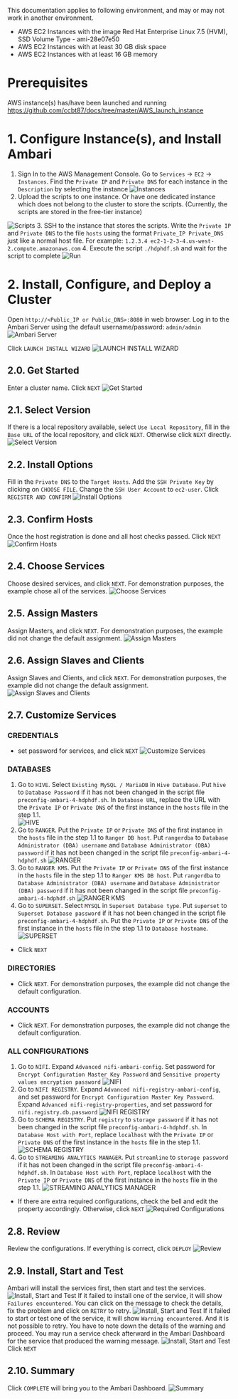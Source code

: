 This documentation applies to following environment, and may or may not work in another environment.
* AWS EC2 Instances with the image Red Hat Enterprise Linux 7.5 (HVM), SSD Volume Type - ami-28e07e50
* AWS EC2 Instances with at least 30 GB disk space
* AWS EC2 Instances with at least 16 GB memory

# Prerequisites
AWS instance(s) has/have been launched and running https://github.com/ccbt87/docs/tree/master/AWS_launch_instance

# 1. Configure Instance(s), and Install Ambari
1. Sign In to the AWS Management Console. Go to `Services` -> `EC2` -> `Instances`. Find the `Private IP` and `Private DNS` for each instance in the `Description` by selecting the instance
![Instances](images/2.1.0.PNG)
2. Upload the scripts to one instance. Or have one dedicated instance which does not belong to the cluster to store the scripts. (Currently, the scripts are stored in the free-tier instance)

![Scripts](images/2.2.0.PNG)
3. SSH to the instance that stores the scripts. Write the `Private IP` and `Private DNS` to the file `hosts` using the format `Private_IP Private_DNS` just like a normal host file. For example: `1.2.3.4 ec2-1-2-3-4.us-west-2.compute.amazonaws.com`
4. Execute the script `./hdphdf.sh` and wait for the script to complete
![Run](images/2.4.0.PNG)

# 2. Install, Configure, and Deploy a Cluster
Open `http://<Public_IP or Public_DNS>:8080` in web browser. Log in to the Ambari Server using the default username/password: `admin/admin`
![Ambari Server](images/3.0.0.PNG)

Click `LAUNCH INSTALL WIZARD`
![LAUNCH INSTALL WIZARD](images/3.0.1.PNG)
## 2.0. Get Started
Enter a cluster name. Click `NEXT`
![Get Started](images/3.0.2.PNG)
## 2.1. Select Version
If there is a local repository available, select `Use Local Repository`, fill in the `Base URL` of the local repository, and click `NEXT`. Otherwise click `NEXT` directly.
![Select Version](images/3.1.0.PNG)
## 2.2. Install Options
Fill in the `Private DNS` to the `Target Hosts`. Add the `SSH Private Key` by clicking on `CHOOSE FILE`. Change the `SSH User Account` to `ec2-user`. Click `REGISTER AND CONFIRM`
![Install Options](images/3.2.1.PNG)
## 2.3. Confirm Hosts
Once the host registration is done and all host checks passed. Click `NEXT`
![Confirm Hosts](images/3.3.0.PNG)
## 2.4. Choose Services
Choose desired services, and click `NEXT`. For demonstration purposes, the example chose all of the services.
![Choose Services](images/3.4.0.PNG)
## 2.5. Assign Masters
Assign Masters, and click `NEXT`. For demonstration purposes, the example did not change the default assignment.
![Assign Masters](images/3.5.0.PNG)
## 2.6. Assign Slaves and Clients
Assign Slaves and Clients, and click `NEXT`. For demonstration purposes, the example did not change the default assignment.
![Assign Slaves and Clients](images/3.6.0.PNG)
## 2.7. Customize Services
### CREDENTIALS
  * set password for services, and click `NEXT`
  ![Customize Services](images/3.7.0.PNG)

### DATABASES
  1. Go to `HIVE`. Select `Existing MySQL / MariaDB` in `Hive Database`. Put `hive` to `Database Password` if it has not been changed in the script file `preconfig-ambari-4-hdphdf.sh`. In `Database URL`, replace the URL with the `Private IP` or `Private DNS` of the first instance in the `hosts` file in the step 1.1.  
  ![HIVE](images/3.7.15.PNG)
  2. Go to `RANGER`. Put the `Private IP` or `Private DNS` of the first instance in the `hosts` file in the step 1.1 to `Ranger DB host`. Put `rangerdba` to `Database Administrator (DBA) username` and `Database Administrator (DBA) password` if it has not been changed in the script file `preconfig-ambari-4-hdphdf.sh`
  ![RANGER](images/3.7.2.PNG)
  3. Go to `RANGER KMS`. Put the `Private IP` or `Private DNS` of the first instance in the `hosts` file in the step 1.1 to `Ranger KMS DB host`. Put `rangerdba` to `Database Administrator (DBA) username` and `Database Administrator (DBA) password` if it has not been changed in the script file `preconfig-ambari-4-hdphdf.sh`
  ![RANGER KMS](images/3.7.4.PNG)
  4. Go to `SUPERSET`. Select `MYSQL` in `Superset Database type`. Put `superset` to `Superset Database password` if it has not been changed in the script file `preconfig-ambari-4-hdphdf.sh`. Put the `Private IP` or `Private DNS` of the first instance in the `hosts` file in the step 1.1 to `Database hostname`.
  ![SUPERSET](images/3.7.6.PNG)
  * Click `NEXT`

### DIRECTORIES
  * Click `NEXT`. For demonstration purposes, the example did not change the default configuration.

### ACCOUNTS
  * Click `NEXT`. For demonstration purposes, the example did not change the default configuration.

### ALL CONFIGURATIONS
  1. Go to `NIFI`. Expand `Advanced nifi-ambari-config`. Set password for `Encrypt Configuration Master Key Password` and `Sensitive property values encryption password`
  ![NIFI](images/3.7.13.PNG)
  2. Go to `NIFI REGISTRY`. Expand `Advanced nifi-registry-ambari-config`, and set password for `Encrypt Configuration Master Key Password`. Expand `Advanced nifi-registry-properties`, and set password for `nifi.registry.db.password`
  ![NIFI REGISTRY](images/3.7.14.PNG)
  3. Go to `SCHEMA REGISTRY`. Put `registry` to `storage password` if it has not been changed in the script file `preconfig-ambari-4-hdphdf.sh`. In `Database Host with Port`, replace `localhost` with the `Private IP` or `Private DNS` of the first instance in the `hosts` file in the step 1.1.
  ![SCHEMA REGISTRY](images/3.7.10.PNG)
  4. Go to `STREAMING ANALYTICS MANAGER`. Put `streamline` to `storage password` if it has not been changed in the script file `preconfig-ambari-4-hdphdf.sh`. In `Database Host with Port`, replace `localhost` with the `Private IP` or `Private DNS` of the first instance in the `hosts` file in the step 1.1.
  ![STREAMING ANALYTICS MANAGER](images/3.7.11.PNG)
  * If there are extra required configurations, check the bell and edit the property accordingly. Otherwise, click `NEXT`
  ![Required Configurations](images/3.7.12.PNG)

## 2.8. Review
Review the configurations. If everything is correct, click `DEPLOY`
![Review](images/3.8.0.PNG)
## 2.9. Install, Start and Test
Ambari will install the services first, then start and test the services.
![Install, Start and Test](images/3.9.0.PNG)
If it failed to install one of the service, it will show `Failures encountered`. You can click on the message to check the details, fix the problem and click on `RETRY` to retry.
![Install, Start and Test](images/3.9.1.PNG)
If it failed to start or test one of the service, it will show `Warning encountered`. And it is not possible to retry. You have to note down the details of the warning and proceed. You may run a service check afterward in the Ambari Dashboard for the service that produced the warning message.
![Install, Start and Test](images/3.9.2.PNG)
Click `NEXT`
## 2.10. Summary
Click `COMPLETE` will bring you to the Ambari Dashboard.
![Summary](images/3.10.0.PNG)
